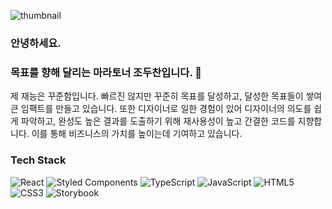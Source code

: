 <!--![](https://gh-hits.nomadcoders.workers.dev/view?username=jo-duchan)-->

<div align=left>
	
  ![thumbnail](https://user-images.githubusercontent.com/79234094/208450143-796d4ab3-464d-4f3e-bc4f-802eb36888e4.gif)
</div>

### 안녕하세요.
### 목표를 향해 달리는 마라토너 조두찬입니다. 🏃

제 재능은 꾸준함입니다. 빠르진 않지만 꾸준히 목표를 달성하고, 달성한 목표들이 쌓여 큰 임팩트를 만들고 있습니다. 또한 디자이너로 일한 경험이 있어 디자이너의 의도를 쉽게 파악하고, 완성도 높은 결과를 도출하기 위해 재사용성이 높고 간결한 코드를 지향합니다. 이를 통해 비즈니스의 가치를 높이는데 기여하고 있습니다.

<div align=left>
	<h3>Tech Stack</h3>
  
  ![React](https://img.shields.io/badge/React-343942?style=flat&logo=React&logoColor=61DAFB)
  ![Styled Components](https://img.shields.io/badge/Styled%20Components-343942?style=flat&logo=Styled%20Components&logoColor=DB7093)
  ![TypeScript](https://img.shields.io/badge/TypeScript-343942?style=flat&logo=TypeScript&logoColor=3178C6)
  ![JavaScript](https://img.shields.io/badge/JavaScript-343942?style=flat&logo=JavaScript&logoColor=F7DF1E)
  ![HTML5](https://img.shields.io/badge/HTML5-343942?style=flat&logo=HTML5&logoColor=E34F26)
  ![CSS3](https://img.shields.io/badge/CSS3-343942?style=flat&logo=CSS3&logoColor=1572B6)
  ![Storybook](https://img.shields.io/badge/Storybook-343942?style=flat&logo=Storybook&logoColor=FF4785)
</div>

<!--   /![Node.js](https://img.shields.io/badge/Node.js-343942?style=flat&logo=Node.js&logoColor=339933) -->
